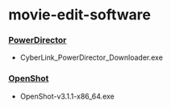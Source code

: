 # movie-edit-software

### [PowerDirector](https://jp.cyberlink.com/prog/trial/user-add.do?source=blog&ProductId=4)
  - CyberLink_PowerDirector_Downloader.exe

### [OpenShot](https://www.openshot.org/ja/)
  - OpenShot-v3.1.1-x86_64.exe
